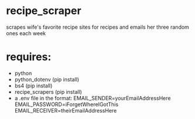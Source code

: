 # recipe_scraper
scrapes wife's favorite recipe sites for recipes and emails her three random ones each week

# requires:
- python
- python_dotenv (pip install)
- bs4 (pip install)
- recipe_scrapers (pip install)
- a .env file in the format:
  EMAIL_SENDER=yourEmailAddressHere
  EMAIL_PASSWORD=iForgetWhereIGotThis
  EMAIL_RECEIVER=theirEmailAddressHere
  
